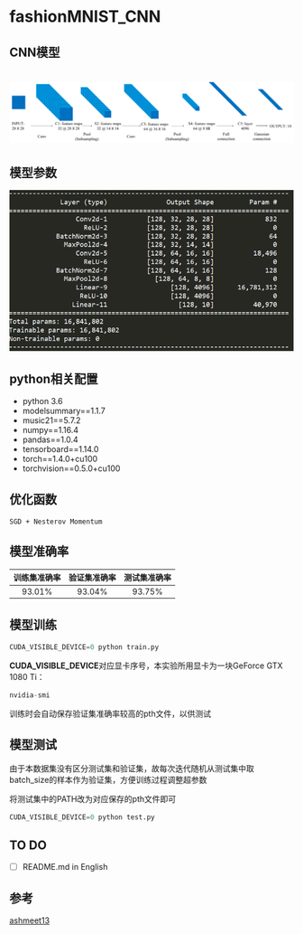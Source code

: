 # fashionMNIST_CNN

## CNN模型

# ![CNN Model](images/CNN.png)

## 模型参数

![Summary](images/CNN_summary.png)

## python相关配置

- python 3.6
- modelsummary==1.1.7
- music21==5.7.2
- numpy==1.16.4
- pandas==1.0.4
- tensorboard==1.14.0
- torch==1.4.0+cu100
- torchvision==0.5.0+cu100

## 优化函数

```
SGD + Nesterov Momentum
```

## 模型准确率

| 训练集准确率            | 验证集准确率             | 测试集准确率            |
| ----------------------- | ------------------------ | ----------------------- |
| <center>93.01%</center> | <center>93.04%</center> | <center>93.75%</center> |

## 模型训练

```python
CUDA_VISIBLE_DEVICE=0 python train.py
```

**CUDA_VISIBLE_DEVICE**对应显卡序号，本实验所用显卡为一块GeForce GTX 1080 Ti：

```python
nvidia-smi
```

训练时会自动保存验证集准确率较高的pth文件，以供测试

## 模型测试

由于本数据集没有区分测试集和验证集，故每次迭代随机从测试集中取batch_size的样本作为验证集，方便训练过程调整超参数

将测试集中的PATH改为对应保存的pth文件即可

```python
CUDA_VISIBLE_DEVICE=0 python test.py
```

## TO DO

- [ ] README.md in English

## 参考

[ashmeet13](https://github.com/ashmeet13)

